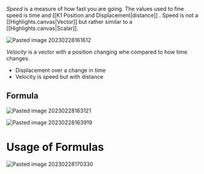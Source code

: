 _Speed_ is a measure of how fast you are going. The values used to fine speed is time and [[K1 Position and Displacement|distance]] . Speed is not a [[Highlights.canvas|Vector]] but rather similar to a [[Highlights.canvas|Scalar]].

![Pasted image 20230228161612](https://user-images.githubusercontent.com/80181145/223285538-cdd130f0-f3f7-4963-a2ab-30e5b590abb4.png)


_Velocity_ is a vector with a position changing whe compared to how time changes.
* Displacement over a change in time
* Velocity is speed but with distance

## Formula

![Pasted image 20230228163121](https://user-images.githubusercontent.com/80181145/223285646-297f447a-08ef-4211-8297-b2ef1a76fc5e.png)


![Pasted image 20230228163919](https://user-images.githubusercontent.com/80181145/223285670-65536f1a-03c2-45c1-9e6b-10cc8a2654ec.png)

# Usage of Formulas


![Pasted image 20230228170330](https://user-images.githubusercontent.com/80181145/223285692-a0078b30-91ad-4d62-831a-8c8fc70e4ea6.png)